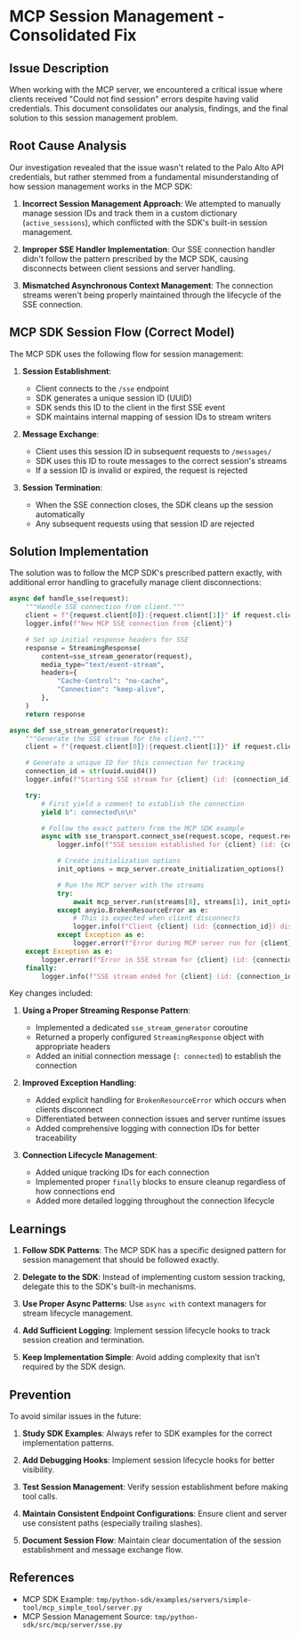 # MCP Session Management - Consolidated Fix

## Issue Description

When working with the MCP server, we encountered a critical issue where clients received "Could not find session" errors despite having valid credentials. This document consolidates our analysis, findings, and the final solution to this session management problem.

## Root Cause Analysis

Our investigation revealed that the issue wasn't related to the Palo Alto API credentials, but rather stemmed from a fundamental misunderstanding of how session management works in the MCP SDK:

1. **Incorrect Session Management Approach**: We attempted to manually manage session IDs and track them in a custom dictionary (`active_sessions`), which conflicted with the SDK's built-in session management.

2. **Improper SSE Handler Implementation**: Our SSE connection handler didn't follow the pattern prescribed by the MCP SDK, causing disconnects between client sessions and server handling.

3. **Mismatched Asynchronous Context Management**: The connection streams weren't being properly maintained through the lifecycle of the SSE connection.

## MCP SDK Session Flow (Correct Model)

The MCP SDK uses the following flow for session management:

1. **Session Establishment**:
   - Client connects to the `/sse` endpoint
   - SDK generates a unique session ID (UUID)
   - SDK sends this ID to the client in the first SSE event
   - SDK maintains internal mapping of session IDs to stream writers

2. **Message Exchange**:
   - Client uses this session ID in subsequent requests to `/messages/`
   - SDK uses this ID to route messages to the correct session's streams
   - If a session ID is invalid or expired, the request is rejected

3. **Session Termination**:
   - When the SSE connection closes, the SDK cleans up the session automatically
   - Any subsequent requests using that session ID are rejected

## Solution Implementation

The solution was to follow the MCP SDK's prescribed pattern exactly, with additional error handling to gracefully manage client disconnections:

```python
async def handle_sse(request):
    """Handle SSE connection from client."""
    client = f"{request.client[0]}:{request.client[1]}" if request.client else "unknown"
    logger.info(f"New MCP SSE connection from {client}")

    # Set up initial response headers for SSE
    response = StreamingResponse(
        content=sse_stream_generator(request),
        media_type="text/event-stream",
        headers={
            "Cache-Control": "no-cache",
            "Connection": "keep-alive",
        },
    )
    return response

async def sse_stream_generator(request):
    """Generate the SSE stream for the client."""
    client = f"{request.client[0]}:{request.client[1]}" if request.client else "unknown"

    # Generate a unique ID for this connection for tracking
    connection_id = str(uuid.uuid4())
    logger.info(f"Starting SSE stream for {client} (id: {connection_id})")

    try:
        # First yield a comment to establish the connection
        yield b": connected\n\n"

        # Follow the exact pattern from the MCP SDK example
        async with sse_transport.connect_sse(request.scope, request.receive, request._send) as streams:
            logger.info(f"SSE session established for {client} (id: {connection_id})")

            # Create initialization options
            init_options = mcp_server.create_initialization_options()

            # Run the MCP server with the streams
            try:
                await mcp_server.run(streams[0], streams[1], init_options)
            except anyio.BrokenResourceError as e:
                # This is expected when client disconnects
                logger.info(f"Client {client} (id: {connection_id}) disconnected: {str(e)}")
            except Exception as e:
                logger.error(f"Error during MCP server run for {client} (id: {connection_id}): {str(e)}", exc_info=True)
    except Exception as e:
        logger.error(f"Error in SSE stream for {client} (id: {connection_id}): {str(e)}", exc_info=True)
    finally:
        logger.info(f"SSE stream ended for {client} (id: {connection_id})")
```

Key changes included:

1. **Using a Proper Streaming Response Pattern**:
   - Implemented a dedicated `sse_stream_generator` coroutine
   - Returned a properly configured `StreamingResponse` object with appropriate headers
   - Added an initial connection message (`: connected`) to establish the connection

2. **Improved Exception Handling**:
   - Added explicit handling for `BrokenResourceError` which occurs when clients disconnect
   - Differentiated between connection issues and server runtime issues
   - Added comprehensive logging with connection IDs for better traceability

3. **Connection Lifecycle Management**:
   - Added unique tracking IDs for each connection
   - Implemented proper `finally` blocks to ensure cleanup regardless of how connections end
   - Added more detailed logging throughout the connection lifecycle

## Learnings

1. **Follow SDK Patterns**: The MCP SDK has a specific designed pattern for session management that should be followed exactly.

2. **Delegate to the SDK**: Instead of implementing custom session tracking, delegate this to the SDK's built-in mechanisms.

3. **Use Proper Async Patterns**: Use `async with` context managers for stream lifecycle management.

4. **Add Sufficient Logging**: Implement session lifecycle hooks to track session creation and termination.

5. **Keep Implementation Simple**: Avoid adding complexity that isn't required by the SDK design.

## Prevention

To avoid similar issues in the future:

1. **Study SDK Examples**: Always refer to SDK examples for the correct implementation patterns.

2. **Add Debugging Hooks**: Implement session lifecycle hooks for better visibility.

3. **Test Session Management**: Verify session establishment before making tool calls.

4. **Maintain Consistent Endpoint Configurations**: Ensure client and server use consistent paths (especially trailing slashes).

5. **Document Session Flow**: Maintain clear documentation of the session establishment and message exchange flow.

## References

- MCP SDK Example: `tmp/python-sdk/examples/servers/simple-tool/mcp_simple_tool/server.py`
- MCP Session Management Source: `tmp/python-sdk/src/mcp/server/sse.py`
